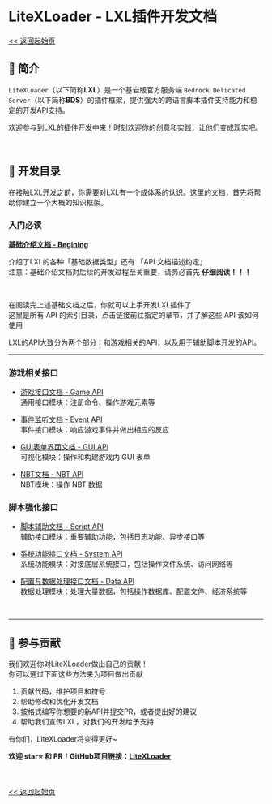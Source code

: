 # LiteXLoader - LXL插件开发文档

[<< 返回起始页](../)

## 🎨 简介
`LiteXLoader`（以下简称**LXL**）是一个基岩版官方服务端 `Bedrock Delicated Server`（以下简称**BDS**）的插件框架，提供强大的跨语言脚本插件支持能力和稳定的开发API支持。  

欢迎参与到LXL的插件开发中来！时刻欢迎你的创意和实践，让他们变成现实吧。

<br>

## 📕 开发目录

在接触LXL开发之前，你需要对LXL有一个成体系的认识。这里的文档，首先将帮助你建立一个大概的知识框架。

### 入门必读

**[基础介绍文档 - Begining](Begining.md)**

介绍了LXL的各种「基础数据类型」还有 「API 文档描述约定」   
注意：基础介绍文档对后续的开发过程至关重要，请务必首先  **仔细阅读！！！**

<br>

在阅读完上述基础文档之后，你就可以上手开发LXL插件了  
这里是所有 API 的索引目录，点击链接前往指定的章节，并了解这些 API 该如何使用

LXL的API大致分为两个部分：和游戏相关的API，以及用于辅助脚本开发的API。

------

### 游戏相关接口

- [游戏接口文档 - Game API](GameApi.md)  
  通用接口模块：注册命令、操作游戏元素等
  
- [事件监听文档 - Event API](EventApi.md)  
  事件接口模块：响应游戏事件并做出相应的反应

- [GUI表单界面文档 - GUI API](GuiApi.md)  
  可视化模块：操作和构建游戏内 GUI 表单
  
- [NBT文档 - NBT API](NbtApi.md)  
  NBT模块：操作 NBT 数据

### 脚本强化接口

- [脚本辅助文档 - Script API](ScriptApi.md)  
  辅助接口模块：重要辅助功能，包括日志功能、异步接口等
  
- [系统功能接口文档 - System API](SystemApi.md)  
  系统功能模块：对接底层系统接口，包括操作文件系统、访问网络等

- [配置与数据处理接口文档 - Data API](DataApi.md)  
  数据处理模块：处理大量数据，包括操作数据库、配置文件、经济系统等

<br>

------

## 🎁 参与贡献

我们欢迎你对LiteXLoader做出自己的贡献！  
你可以通过下面这些方法来为项目做出贡献

1. 贡献代码，维护项目和符号
2. 帮助修改和优化开发文档
3. 按格式编写你想要的新API并提交PR，或者提出好的建议
4. 帮助我们宣传LXL，对我们的开发给予支持

有你们，LiteXLoader将变得更好~

**欢迎 star⭐ 和 PR！GitHub项目链接：[LiteXLoader](https://github.com/LiteLDev/LiteXLoader)**

<br>

[<< 返回起始页](../)